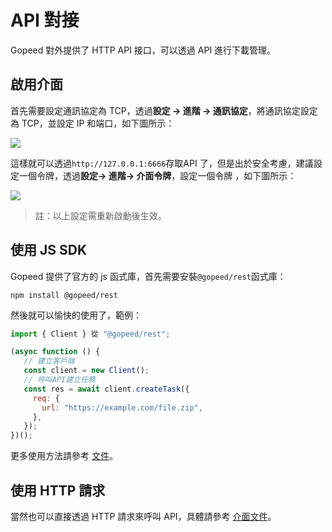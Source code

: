 # API 對接

Gopeed 對外提供了 HTTP API 接口，可以透過 API 進行下載管理。

## 啟用介面

首先需要設定通訊協定為 TCP，透過**設定 -> 進階 -> 通訊協定**，將通訊協定設定為 TCP，並設定 IP 和端口，如下圖所示：

![](/images/dev/set-port.png)

這樣就可以透過`http://127.0.0.1:6666`存取API 了，但是出於安全考慮，建議設定一個令牌，透過**設定-> 進階-> 介面令牌**，設定一個令牌 ，如下圖所示：

![](/images/dev/set-token.png)

> 註：以上設定需重新啟動後生效。

## 使用 JS SDK

Gopeed 提供了官方的 js 函式庫，首先需要安裝`@gopeed/rest`函式庫：

```
npm install @gopeed/rest
```

然後就可以愉快的使用了，範例：

```js
import { Client } 從 "@gopeed/rest";

(async function () {
   // 建立客戶端
   const client = new Client();
   // 呼叫API建立任務
   const res = await client.createTask({
     req: {
       url: "https://example.com/file.zip",
     },
   });
})();
```

更多使用方法請參考 [文件](https://docs.gopeed.com/site/reference/classes/_gopeed_rest.Client.html)。

## 使用 HTTP 請求

當然也可以直接透過 HTTP 請求來呼叫 API，具體請參考 [介面文件](https://docs.gopeed.com/site/openapi/index.html)。